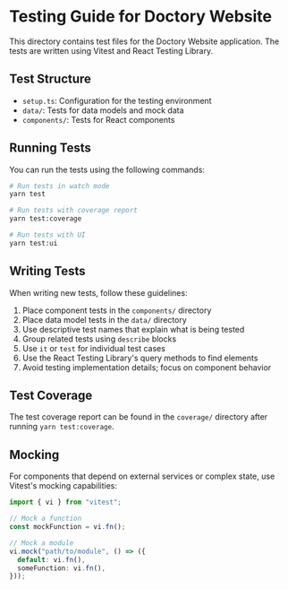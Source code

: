 # Testing Guide for Doctory Website

This directory contains test files for the Doctory Website application. The tests are written using Vitest and React Testing Library.

## Test Structure

- `setup.ts`: Configuration for the testing environment
- `data/`: Tests for data models and mock data
- `components/`: Tests for React components

## Running Tests

You can run the tests using the following commands:

```bash
# Run tests in watch mode
yarn test

# Run tests with coverage report
yarn test:coverage

# Run tests with UI
yarn test:ui
```

## Writing Tests

When writing new tests, follow these guidelines:

1. Place component tests in the `components/` directory
2. Place data model tests in the `data/` directory
3. Use descriptive test names that explain what is being tested
4. Group related tests using `describe` blocks
5. Use `it` or `test` for individual test cases
6. Use the React Testing Library's query methods to find elements
7. Avoid testing implementation details; focus on component behavior

## Test Coverage

The test coverage report can be found in the `coverage/` directory after running `yarn test:coverage`.

## Mocking

For components that depend on external services or complex state, use Vitest's mocking capabilities:

```typescript
import { vi } from "vitest";

// Mock a function
const mockFunction = vi.fn();

// Mock a module
vi.mock("path/to/module", () => ({
  default: vi.fn(),
  someFunction: vi.fn(),
}));
```
